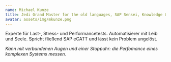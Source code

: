 ```yaml
---
name: Michael Kunze
title: Jedi Grand Master for the old languages, SAP Sensei, Knowledge Champion.
avatar: assets/img/mkunze.png
---
```


Experte für Last-, Stress- und Performancetests. Automatisierer mit Leib und
Seele. Spricht fließend SAP eCATT und lässt kein Problem ungelöst.

_Kann mit verbundenen Augen und einer Stoppuhr: die Perfomance eines komplexen
Systems messen._
